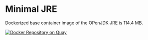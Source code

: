 # Minimal JRE

Dockerized base container image of the OPenJDK JRE is 114.4 MB.

[![Docker Repository on Quay](https://quay.io/repository/aeonproject/openjdk-jre/status "Docker Repository on Quay")](https://quay.io/repository/aeonproject/openjdk-jre)
